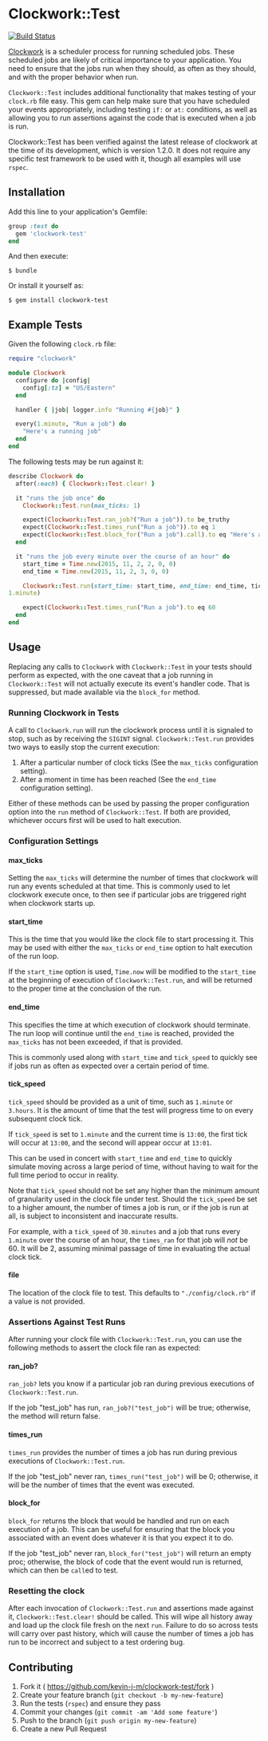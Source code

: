 # Clockwork::Test

[![Build Status](https://travis-ci.org/kevin-j-m/clockwork-test.svg?branch=master)](https://travis-ci.org/kevin-j-m/clockwork-test)

[Clockwork](https://rubygems.org/gems/clockwork) is a scheduler process for running scheduled jobs. These scheduled jobs are likely of critical importance to your application. You need to ensure that the jobs run when they should, as often as they should, and with the proper behavior when run.

`Clockwork::Test` includes additional functionality that makes testing of your `clock.rb` file easy. This gem can help make sure that you have scheduled your events appropriately, including testing `if:` or `at:` conditions, as well as allowing you to run assertions against the code that is executed when a job is run.

Clockwork::Test has been verified against the latest release of clockwork at the time of its development, which is version 1.2.0. It does not require any specific test framework to be used with it, though all examples will use `rspec`.

## Installation

Add this line to your application's Gemfile:

```ruby
group :test do
  gem 'clockwork-test'
end
```

And then execute:

    $ bundle

Or install it yourself as:

    $ gem install clockwork-test

## Example Tests

Given the following `clock.rb` file:

```ruby
require "clockwork"

module Clockwork
  configure do |config|
    config[:tz] = "US/Eastern"
  end

  handler { |job| logger.info "Running #{job}" }

  every(1.minute, "Run a job") do
    "Here's a running job"
  end
end
```

The following tests may be run against it:

```ruby
describe Clockwork do
  after(:each) { Clockwork::Test.clear! }

  it "runs the job once" do
    Clockwork::Test.run(max_ticks: 1)

    expect(Clockwork::Test.ran_job?("Run a job")).to be_truthy
    expect(Clockwork::Test.times_run("Run a job")).to eq 1
    expect(Clockwork::Test.block_for("Run a job").call).to eq "Here's a running job"
  end

  it "runs the job every minute over the course of an hour" do
    start_time = Time.new(2015, 11, 2, 2, 0, 0)
    end_time = Time.new(2015, 11, 2, 3, 0, 0)

    Clockwork::Test.run(start_time: start_time, end_time: end_time, tick_speed:
1.minute)

    expect(Clockwork::Test.times_run("Run a job").to eq 60
  end
end
```

## Usage

Replacing any calls to `Clockwork` with `Clockwork::Test` in your tests should perform as expected, with the one caveat that a job running in `Clockwork::Test` will not actually execute its event's handler code. That is suppressed, but made available via the `block_for` method.

### Running Clockwork in Tests

A call to `Clockwork.run` will run the clockwork process until it is signaled to stop, such as by receiving the `SIGINT` signal. `Clockwork::Test.run` provides two ways to easily stop the current execution:

1. After a particular number of clock ticks (See the `max_ticks` configuration setting).
3. After a moment in time has been reached (See the `end_time` configuration setting).

Either of these methods can be used by passing the proper configuration option into the `run` method of `Clockwork::Test`. If both are provided, whichever occurs first will be used to halt execution.

### Configuration Settings

#### max_ticks

Setting the `max_ticks` will determine the number of times that clockwork will run any events scheduled at that time. This is commonly used to let clockwork execute once, to then see if particular jobs are triggered right when clockwork starts up.

#### start_time

This is the time that you would like the clock file to start processing it. This may be used with either the `max_ticks` or `end_time` option to halt execution of the run loop.

If the `start_time` option is used, `Time.now` will be modified to the `start_time` at the beginning of execution of `Clockwork::Test.run`, and will be returned to the proper time at the conclusion of the run.

#### end_time

This specifies the time at which execution of clockwork should terminate. The run loop will continue until the `end_time` is reached, provided the `max_ticks` has not been exceeded, if that is provided.

This is commonly used along with `start_time` and `tick_speed` to quickly see if jobs run as often as expected over a certain period of time.

#### tick_speed

`tick_speed` should be provided as a unit of time, such as `1.minute` or `3.hours`. It is the amount of time that the test will progress time to on every subsequent clock tick.

If `tick_speed` is set to `1.minute` and the current time is `13:00`, the first tick will occur at `13:00`, and the second will appear occur at `13:01`.

This can be used in concert with `start_time` and `end_time` to quickly simulate moving across a large period of time, without having to wait for the full time period to occur in reality.

Note that `tick_speed` should not be set any higher than the minimum amount of granularity used in the clock file under test. Should the `tick_speed` be set to a higher amount, the number of times a job is run, or if the job is run at all, is subject to inconsistent and inaccurate results.

For example, with a `tick_speed` of `30.minutes` and a job that runs every `1.minute` over the course of an hour, the `times_ran` for that job will *not* be 60. It will be 2, assuming minimal passage of time in evaluating the actual clock tick.

#### file

The location of the clock file to test. This defaults to `"./config/clock.rb"` if a value is not provided.

### Assertions Against Test Runs

After running your clock file with `Clockwork::Test.run`, you can use the following methods to assert the clock file ran as expected:

#### ran_job?

`ran_job?` lets you know if a particular job ran during previous executions of `Clockwork::Test.run`.

If the job "test_job" has run, `ran_job?("test_job")` will be true; otherwise, the method will return false.

#### times_run

`times_run` provides the number of times a job has run during previous executions of `Clockwork::Test.run`.

If the job "test_job" never ran, `times_run("test_job")` will be 0; otherwise, it will be the number of times that the event was executed.

#### block_for

`block_for` returns the block that would be handled and run on each execution of a job. This can be useful for ensuring that the block you associated with an event does whatever it is that you expect it to do.

If the job "test_job" never ran, `block_for("test_job")` will return an empty proc; otherwise, the block of code that the event would run is returned, which can then be `call`ed to test.

### Resetting the clock

After each invocation of `Clockwork::Test.run` and assertions made against it, `Clockwork::Test.clear!` should be called. This will wipe all history away and load up the clock file fresh on the next `run`. Failure to do so across tests will carry over past history, which will cause the number of times a job has run to be incorrect and subject to a test ordering bug.

## Contributing

1. Fork it ( https://github.com/kevin-j-m/clockwork-test/fork )
2. Create your feature branch (`git checkout -b my-new-feature`)
3. Run the tests (`rspec`) and ensure they pass
4. Commit your changes (`git commit -am 'Add some feature'`)
5. Push to the branch (`git push origin my-new-feature`)
6. Create a new Pull Request
